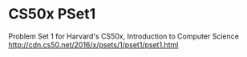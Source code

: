 # CS50x PSet1
Problem Set 1 for Harvard's CS50x, Introduction to Computer Science 
http://cdn.cs50.net/2016/x/psets/1/pset1/pset1.html
